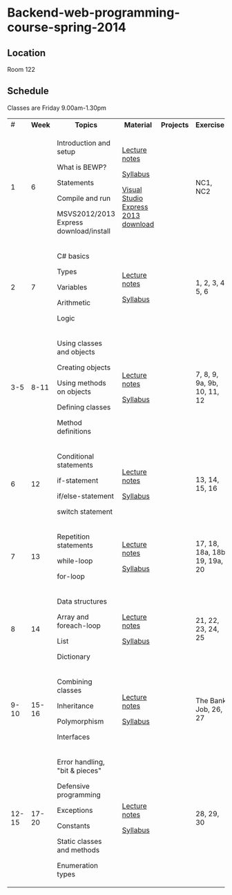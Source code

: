 # Backend-web-programming-course-spring-2014

## Location

Room 122

## Schedule

Classes are Friday 9.00am-1.30pm

  <table>
    <tr>
	  <td>#</th>
	  <th>Week</th>
	  <th>Topics</th>
	  <th>Material</th>
	  <th>Projects</th>
	  <th>Exercises</th>
    </tr>
	<tr>
	  <td>1</td>
	  <td>6</td>
	  <td>
		<p>Introduction and setup</p>
		<p>What is BEWP?</p>
		<p>Statements</p>
		<p>Compile and run</p>
		<p>MSVS2012/2013 Express download/install</p>
	  </td>
	  <td>
	    <p><a href="LectureNotes.md">Lecture notes</a></p>
		<p><a href="Syllabus.md">Syllabus</a></p>
		<p><a href="http://www.visualstudio.com/downloads/download-visual-studio-vs#d-express-windows-desktop">Visual Studio Express 2013 download</a></p>
      </td>
	  <td></td>
	  <td>NC1, NC2</td>
	</tr>
	<tr>
	  <td>2</td>
	  <td>7</td>
	  <td>
		<p>C# basics</p>
		<p>Types</p>
		<p>Variables</p>
		<p>Arithmetic</p>
		<p>Logic</p>
	  </td>
	  <td>
	    <p><a href="LectureNotes.md">Lecture notes</a></p>
		<p><a href="Syllabus.md">Syllabus</a></p>
      </td>
	  <td></td>
	  <td>1, 2, 3, 4, 5, 6</td>
	</tr>
	<tr>
	  <td>3-5</td>
	  <td>8-11</td>
	  <td>
		<p>Using classes and objects</p>
		<p>Creating objects</p>
		<p>Using methods on objects</p>
		<p>Defining classes</p>
		<p>Method definitions</p>
	  </td>
	  <td>
	    <p><a href="LectureNotes.md">Lecture notes</a></p>
		<p><a href="Syllabus.md">Syllabus</a></p>
      </td>
	  <td></td>
	  <td>7, 8, 9, 9a, 9b, 10, 11, 12</td>
	</tr>
	<tr>
	  <td>6</td>
	  <td>12</td>
	  <td>
		<p>Conditional statements</p>
		<p>if-statement</p>
		<p>if/else-statement</p>
		<p>switch statement</p>
	  </td>
	  <td>
	    <p><a href="LectureNotes.md">Lecture notes</a></p>
		<p><a href="Syllabus.md">Syllabus</a></p>
      </td>
	  <td></td>
	  <td>13, 14, 15, 16</td>
	</tr>
	<tr>
	  <td>7</td>
	  <td>13</td>
	  <td>
		<p>Repetition statements</p>
		<p>while-loop</p>
		<p>for-loop</p>
	  </td>
	  <td>
	    <p><a href="LectureNotes.md">Lecture notes</a></p>
		<p><a href="Syllabus.md">Syllabus</a></p>
      </td>
	  <td></td>
	  <td>17, 18, 18a, 18b, 19, 19a, 20</td>
	</tr>
	<tr>
	  <td>8</td>
	  <td>14</td>
	  <td>
		<p>Data structures</p>
		<p>Array and  foreach-loop</p>
		<p>List</p>
		<p>Dictionary</p>
	  </td>
	  <td>
	    <p><a href="LectureNotes.md">Lecture notes</a></p>
		<p><a href="Syllabus.md">Syllabus</a></p>
      </td>
	  <td></td>
	  <td>21, 22, 23, 24, 25</td>
	</tr>
	<tr>
	  <td>9-10</td>
	  <td>15-16</td>
	  <td>
		<p>Combining classes</p>
		<p>Inheritance</p>
		<p>Polymorphism</p>
		<p>Interfaces</p>
	  </td>
	  <td>
	    <p><a href="LectureNotes.md">Lecture notes</a></p>
		<p><a href="Syllabus.md">Syllabus</a></p>
      </td>
	  <td></td>
	  <td>The Bank Job, 26, 27</td>
	</tr>
	<tr>
	  <td>12-15</td>
	  <td>17-20</td>
	  <td>
		<p>Error handling, "bit & pieces"</p>
		<p>Defensive programming</p>
		<p>Exceptions</p>
		<p>Constants</p>
		<p>Static classes and methods</p>
		<p>Enumeration types</p>
	  </td>
	  <td>
	    <p><a href="LectureNotes.md">Lecture notes</a></p>
		<p><a href="Syllabus.md">Syllabus</a></p>
      </td>
	  <td></td>
	  <td>28, 29, 30</td>
	</tr>
  </table>